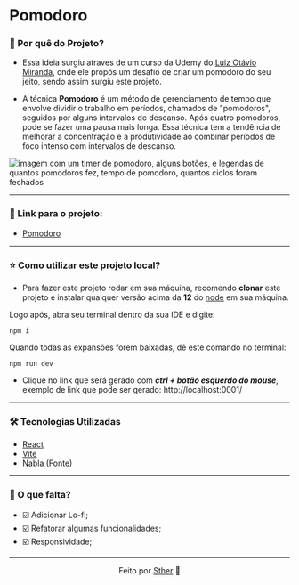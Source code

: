 # Pomodoro

### 📍 Por quê do Projeto?

- Essa ideia surgiu atraves de um curso da Udemy do [Luiz Otávio Miranda](https://www.udemy.com/user/luiz-otavio-miranda/), onde ele propôs um desafio de criar um pomodoro do seu jeito, sendo assim surgiu este projeto.

- A técnica **Pomodoro** é um método de gerenciamento de tempo que envolve dividir o trabalho em períodos, chamados de "pomodoros", seguidos por alguns intervalos de descanso. Após quatro pomodoros, pode se fazer uma pausa mais longa. Essa técnica tem a tendência de melhorar a concentração e a produtividade ao combinar períodos de foco intenso com intervalos de descanso.

![imagem com um timer de pomodoro, alguns botões, e legendas de quantos pomodoros fez, tempo de pomodoro, quantos ciclos foram fechados](https://i.imgur.com/Qf4ato2.png)

---
### 🔗 Link para o projeto: 
- [Pomodoro](https://pomodoro-five-zeta.vercel.app)


---

### ⭐ Como utilizar este projeto local?

-  Para fazer este projeto rodar em sua máquina, recomendo **clonar** este projeto e instalar qualquer versão acima da **12** do [node](https://nodejs.org/en/download) em sua máquina.

Logo após, abra seu terminal dentro da sua IDE e digite:

``npm i ``

Quando todas as expansões forem baixadas, dê este comando no terminal:

``npm run dev``

 - Clique no link que será gerado com **_ctrl + botão esquerdo do mouse_**, exemplo de link que pode ser gerado: http://localhost:0001/


---

### 🛠 Tecnologias Utilizadas

- [React](https://react.dev)
- [Vite](https://vitejs.dev)
- [Nabla (Fonte)](https://nabla.typearture.com)
--- 

### 📄 O que falta?
- ☑️ Adicionar Lo-fi;
- ☑️ Refatorar algumas funcionalidades;
- ☑️ Responsividade;
--- 
<div align="center">Feito por <a href="https://www.linkedin.com/in/sthefany-sther/" target="_blank">Sther</a> 🤍</div>